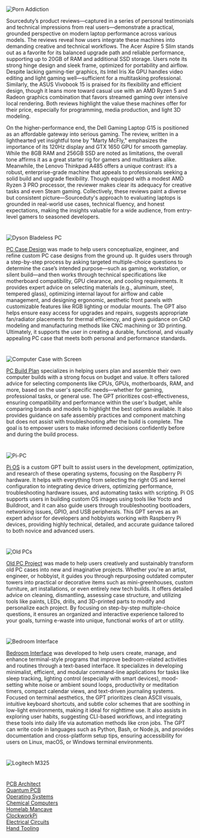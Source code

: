 ![Porn Addiction](https://github.com/user-attachments/assets/7444697f-c072-44f4-85a3-b1ba19150169)

Sourceduty’s product reviews—captured in a series of personal testimonials and technical impressions from real users—demonstrate a practical, grounded perspective on modern laptop performance across various models. The reviews reveal how users integrate these machines into demanding creative and technical workflows. The Acer Aspire 5 Slim stands out as a favorite for its balanced upgrade path and reliable performance, supporting up to 20GB of RAM and additional SSD storage. Users note its strong hinge design and sleek frame, optimized for portability and airflow. Despite lacking gaming-tier graphics, its Intel Iris Xe GPU handles video editing and light gaming well—sufficient for a multitasking professional. Similarly, the ASUS Vivobook 15 is praised for its flexibility and efficient design, though it leans more toward casual use with an AMD Ryzen 5 and Radeon graphics combination that favors streamed gaming over intensive local rendering. Both reviews highlight the value these machines offer for their price, especially for programming, media production, and light 3D modeling.

On the higher-performance end, the Dell Gaming Laptop G15 is positioned as an affordable gateway into serious gaming. The review, written in a lighthearted yet insightful tone by "Marty McFly," emphasizes the importance of its 120Hz display and GTX 1650 GPU for smooth gameplay. While the 8GB RAM and 256GB SSD are noted as limitations, the overall tone affirms it as a great starter rig for gamers and multitaskers alike. Meanwhile, the Lenovo Thinkpad A485 offers a unique contrast: it’s a robust, enterprise-grade machine that appeals to professionals seeking a solid build and upgrade flexibility. Though equipped with a modest AMD Ryzen 3 PRO processor, the reviewer makes clear its adequacy for creative tasks and even Steam gaming. Collectively, these reviews paint a diverse but consistent picture—Sourceduty's approach to evaluating laptops is grounded in real-world use cases, technical fluency, and honest expectations, making the insights valuable for a wide audience, from entry-level gamers to seasoned developers.

#

![Dyson Bladeless PC](https://github.com/user-attachments/assets/bfd179a1-66ff-4c66-92bd-373d61a06f7a)

[PC Case Design](https://chatgpt.com/g/g-678adc783a7c81918936700afe7cda4a-pc-case-design) was made to help users conceptualize, engineer, and refine custom PC case designs from the ground up. It guides users through a step-by-step process by asking targeted multiple-choice questions to determine the case’s intended purpose—such as gaming, workstation, or silent build—and then works through technical specifications like motherboard compatibility, GPU clearance, and cooling requirements. It provides expert advice on selecting materials (e.g., aluminum, steel, tempered glass), optimizing internal layout for airflow and cable management, and designing ergonomic, aesthetic front panels with customizable features like RGB lighting or modular mounts. The GPT also helps ensure easy access for upgrades and repairs, suggests appropriate fan/radiator placements for thermal efficiency, and gives guidance on CAD modeling and manufacturing methods like CNC machining or 3D printing. Ultimately, it supports the user in creating a durable, functional, and visually appealing PC case that meets both personal and performance standards.

#

![Computer Case with Screen](https://github.com/user-attachments/assets/bb2d6c8d-7f2d-4b84-bd33-fbe07c7243c9)

[PC Build Plan](https://chatgpt.com/g/g-W9wTtIyiJ-pc-build-plan) specializes in helping users plan and assemble their own computer builds with a strong focus on budget and value. It offers tailored advice for selecting components like CPUs, GPUs, motherboards, RAM, and more, based on the user's specific needs—whether for gaming, professional tasks, or general use. The GPT prioritizes cost-effectiveness, ensuring compatibility and performance within the user's budget, while comparing brands and models to highlight the best options available. It also provides guidance on safe assembly practices and component matching but does not assist with troubleshooting after the build is complete. The goal is to empower users to make informed decisions confidently before and during the build process.

#

![Pi-PC](https://github.com/user-attachments/assets/8b9f7149-dc3c-4ed4-b2af-753097812066)

[Pi OS](https://chatgpt.com/g/g-682bf4fd9c6481919808f89a8c7e513f-pi-os) is a custom GPT built to assist users in the development, optimization, and research of these operating systems, focusing on the Raspberry Pi hardware. It helps with everything from selecting the right OS and kernel configuration to integrating device drivers, optimizing performance, troubleshooting hardware issues, and automating tasks with scripting. Pi OS supports users in building custom OS images using tools like Yocto and Buildroot, and it can also guide users through troubleshooting bootloaders, networking issues, GPIO, and USB peripherals. This GPT serves as an expert advisor for developers and hobbyists working with Raspberry Pi devices, providing highly technical, detailed, and accurate guidance tailored to both novice and advanced users.

#

![Old PCs](https://github.com/user-attachments/assets/32a00abc-23bb-4193-8d13-94d2bdb01cd0)

[Old PC Project](https://chatgpt.com/g/g-6772720d3a2081919c55ff5b808c67bc-old-pc-project) was made to help users creatively and sustainably transform old PC cases into new and imaginative projects. Whether you're an artist, engineer, or hobbyist, it guides you through repurposing outdated computer towers into practical or decorative items such as mini-greenhouses, custom furniture, art installations, or even entirely new tech builds. It offers detailed advice on cleaning, dismantling, assessing case structure, and utilizing tools like paints, LEDs, drills, and 3D-printed parts to modify and personalize each project. By focusing on step-by-step multiple-choice questions, it ensures an organized and interactive experience tailored to your goals, turning e-waste into unique, functional works of art or utility.

#

![Bedroom Interface](https://github.com/user-attachments/assets/f67d4f7d-6bfa-42c8-82ef-d92333d94b21)

[Bedroom Interface](https://chatgpt.com/g/g-683aef9685508191a5957b8adced402d-bedroom-interface) was developed to help users create, manage, and enhance terminal-style programs that improve bedroom-related activities and routines through a text-based interface. It specializes in developing minimalist, efficient, and modular command-line applications for tasks like sleep tracking, lighting control (especially with smart devices), mood-setting white noise or ambient sound loops, productivity or meditation timers, compact calendar views, and text-driven journaling systems. Focused on terminal aesthetics, the GPT prioritizes clean ASCII visuals, intuitive keyboard shortcuts, and subtle color schemes that are soothing in low-light environments, making it ideal for nighttime use. It also assists in exploring user habits, suggesting CLI-based workflows, and integrating these tools into daily life via automation methods like cron jobs. The GPT can write code in languages such as Python, Bash, or Node.js, and provides documentation and cross-platform setup tips, ensuring accessibility for users on Linux, macOS, or Windows terminal environments.


#
![Logitech M325](https://github.com/user-attachments/assets/42ad6cc3-7a48-4e58-9141-e8a164261678)
#

[PCB Architect](https://chat.openai.com/g/g-3K2liKOdj-pcb-architect)
<br>
[Quantum PCB](https://chatgpt.com/g/g-67a078d11dd4819199e9a6c13d9b5c1b-quantum-pcb)
<br>
[Operating Systems](https://github.com/sourceduty/Operating_Systems)
<br>
[Chemical Computers](https://github.com/sourceduty/Chemical_Computers)
<br>
[Homelab Mancave](https://github.com/sourceduty/Homelab_Mancave)
<br>
[ClockworkPi](https://github.com/sourceduty/ClockworkPi_Terminal)
<br>
[Electrical Circuits](https://github.com/sourceduty/Electrical_Circuits)
<br>
[Hand Tooling](https://chatgpt.com/g/g-68445142516c819187781c3fb5b4f814-hand-tooling)
